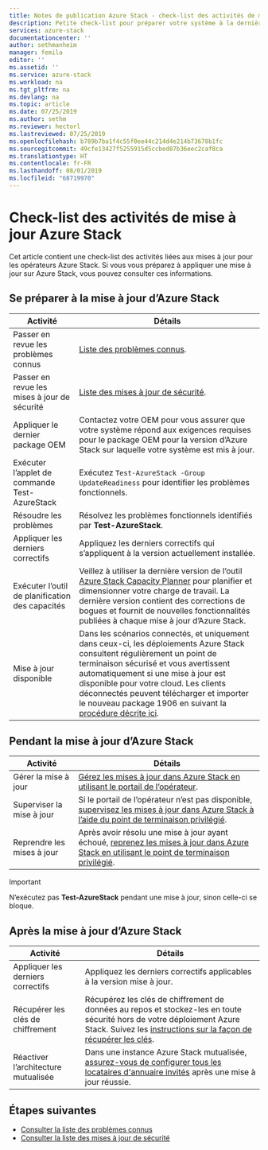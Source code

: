 ```yaml
---
title: Notes de publication Azure Stack - check-list des activités de mise à jour | Microsoft Docs
description: Petite check-list pour préparer votre système à la dernière mise à jour Azure Stack.
services: azure-stack
documentationcenter: ''
author: sethmanheim
manager: femila
editor: ''
ms.assetid: ''
ms.service: azure-stack
ms.workload: na
ms.tgt_pltfrm: na
ms.devlang: na
ms.topic: article
ms.date: 07/25/2019
ms.author: sethm
ms.reviewer: hectorl
ms.lastreviewed: 07/25/2019
ms.openlocfilehash: b789b7ba1f4c55f0ee44c214d4e214b73678b1fc
ms.sourcegitcommit: 49cfe13427f5255915d5ccbed87b36eec2caf8ca
ms.translationtype: HT
ms.contentlocale: fr-FR
ms.lasthandoff: 08/01/2019
ms.locfileid: "68719970"
---
```

# <a name="azure-stack-update-activity-checklist"></a>Check-list des activités de mise à jour Azure Stack

Cet article contient une check-list des activités liées aux mises à jour pour les opérateurs Azure Stack. Si vous vous préparez à appliquer une mise à jour sur Azure Stack, vous pouvez consulter ces informations.

## <a name="prepare-for-azure-stack-update"></a>Se préparer à la mise à jour d’Azure Stack

| Activité                     | Détails                                                   |
|------------------------------|-----------------------------------------------------------|
| Passer en revue les problèmes connus     | [Liste des problèmes connus](azure-stack-release-notes-known-issues-1907.md).                |
| Passer en revue les mises à jour de sécurité | [Liste des mises à jour de sécurité](azure-stack-release-notes-security-updates-1907.md).      |
| Appliquer le dernier package OEM | Contactez votre OEM pour vous assurer que votre système répond aux exigences requises pour le package OEM pour la version d’Azure Stack sur laquelle votre système est mis à jour. |
| Exécuter l’applet de commande Test-AzureStack     | Exécutez `Test-AzureStack -Group UpdateReadiness` pour identifier les problèmes fonctionnels.      |
| Résoudre les problèmes          | Résolvez les problèmes fonctionnels identifiés par **Test-AzureStack**.                |
| Appliquer les derniers correctifs   | Appliquez les derniers correctifs qui s’appliquent à la version actuellement installée.         |
| Exécuter l’outil de planification des capacités   | Veillez à utiliser la dernière version de l’outil [Azure Stack Capacity Planner](https://aka.ms/azstackcapacityplanner) pour planifier et dimensionner votre charge de travail. La dernière version contient des corrections de bogues et fournit de nouvelles fonctionnalités publiées à chaque mise à jour d’Azure Stack. |
| Mise à jour disponible        | Dans les scénarios connectés, et uniquement dans ceux-ci, les déploiements Azure Stack consultent régulièrement un point de terminaison sécurisé et vous avertissent automatiquement si une mise à jour est disponible pour votre cloud. Les clients déconnectés peuvent télécharger et importer le nouveau package 1906 en suivant la [procédure décrite ici](azure-stack-apply-updates.md). |


## <a name="during-azure-stack-update"></a>Pendant la mise à jour d’Azure Stack

| Activité              | Détails                                                                          |
|-----------------------|----------------------------------------------------------------------------------|
| Gérer la mise à jour         | [Gérez les mises à jour dans Azure Stack en utilisant le portail de l’opérateur](azure-stack-updates.md). |
| Superviser la mise à jour        | Si le portail de l’opérateur n’est pas disponible, [supervisez les mises à jour dans Azure Stack à l’aide du point de terminaison privilégié](azure-stack-monitor-update.md). |
| Reprendre les mises à jour            | Après avoir résolu une mise à jour ayant échoué, [reprenez les mises à jour dans Azure Stack en utilisant le point de terminaison privilégié](azure-stack-monitor-update.md). |

> [!IMPORTANT]  
> N’exécutez pas **Test-AzureStack** pendant une mise à jour, sinon celle-ci se bloque.

## <a name="after-azure-stack-update"></a>Après la mise à jour d’Azure Stack

| Activité              | Détails                                                                          |
|-----------------------|----------------------------------------------------------------------------------|
| Appliquer les derniers correctifs | Appliquez les derniers correctifs applicables à la version mise à jour.                          |
| Récupérer les clés de chiffrement | Récupérez les clés de chiffrement de données au repos et stockez-les en toute sécurité hors de votre déploiement Azure Stack. Suivez les [instructions sur la façon de récupérer les clés](azure-stack-security-bitlocker.md). |
| Réactiver l’architecture mutualisée | Dans une instance Azure Stack mutualisée, [assurez-vous de configurer tous les locataires d'annuaire invités](https://docs.microsoft.com/azure-stack/operator/azure-stack-enable-multitenancy#configure-guest-directory) après une mise à jour réussie. |

## <a name="next-steps"></a>Étapes suivantes

- [Consulter la liste des problèmes connus](azure-stack-release-notes-known-issues-1907.md)
- [Consulter la liste des mises à jour de sécurité](azure-stack-release-notes-security-updates-1907.md)
